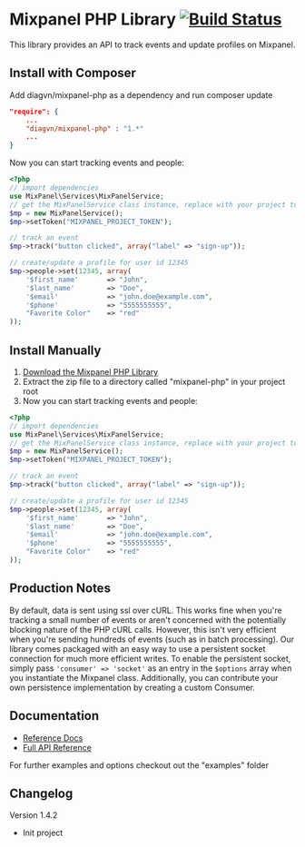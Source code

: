 # Mixpanel PHP Library [![Build Status](https://travis-ci.org/mixpanel/mixpanel-php.svg)](https://travis-ci.org/github/diagvn/mixpanel-php)

This library provides an API to track events and update profiles on Mixpanel.

## Install with Composer

Add diagvn/mixpanel-php as a dependency and run composer update

```json
"require": {
    ...
    "diagvn/mixpanel-php" : "1.*"
    ...
}
```

Now you can start tracking events and people:

```php
<?php
// import dependencies
use MixPanel\Services\MixPanelService;
// get the MixPanelService class instance, replace with your project token
$mp = new MixPanelService();
$mp->setToken("MIXPANEL_PROJECT_TOKEN");

// track an event
$mp->track("button clicked", array("label" => "sign-up"));

// create/update a profile for user id 12345
$mp->people->set(12345, array(
    '$first_name'       => "John",
    '$last_name'        => "Doe",
    '$email'            => "john.doe@example.com",
    '$phone'            => "5555555555",
    "Favorite Color"    => "red"
));
```

## Install Manually

1. <a href="https://github.com/DiagVN/mixpanel/archive/refs/heads/master.zip">Download the Mixpanel PHP Library</a>
2. Extract the zip file to a directory called "mixpanel-php" in your project root
3. Now you can start tracking events and people:

```php
<?php
// import dependencies
use MixPanel\Services\MixPanelService;
// get the MixPanelService class instance, replace with your project token
$mp = new MixPanelService();
$mp->setToken("MIXPANEL_PROJECT_TOKEN");

// track an event
$mp->track("button clicked", array("label" => "sign-up"));

// create/update a profile for user id 12345
$mp->people->set(12345, array(
    '$first_name'       => "John",
    '$last_name'        => "Doe",
    '$email'            => "john.doe@example.com",
    '$phone'            => "5555555555",
    "Favorite Color"    => "red"
));
```

## Production Notes

By default, data is sent using ssl over cURL. This works fine when you're tracking a small number of events or aren't concerned with the potentially blocking nature of the PHP cURL calls. However, this isn't very efficient when you're sending hundreds of events (such as in batch processing). Our library comes packaged with an easy way to use a persistent socket connection for much more efficient writes. To enable the persistent socket, simply pass `'consumer' => 'socket'` as an entry in the `$options` array when you instantiate the Mixpanel class. Additionally, you can contribute your own persistence implementation by creating a custom Consumer.

## Documentation

- <a href="https://mixpanel.com/help/reference/php" target="_blank">Reference Docs</a>
- <a href="http://mixpanel.github.io/mixpanel-php" target="_blank">Full API Reference</a>

For further examples and options checkout out the "examples" folder

## Changelog

Version 1.4.2

- Init project
